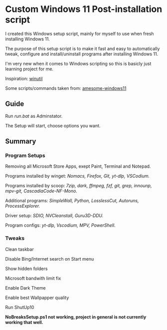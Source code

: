 # Custom Windows 11 Post-installation script
I created this Windows setup script, mainly for myself to use when fresh installing Windows 11.

The purpose of this setup script is to make it fast and easy to automatically tweak, configure and install/uninstall programs after installing Windows 11.

I'm very new when it comes to Windows scripting so this is basicly just learning project for me.

Inspiration: [winutil](https://github.com/ChrisTitusTech/winutil)

Some scripts/commands taken from: [amesome-windows11](https://github.com/awesome-windows11/windows11)

## Guide
Run *run.bat* as Adminstator.

The Setup will start, choose options you want.

## Summary
### Program Setups
Removing all Microsoft Store Apps, exept Paint, Terminal and Notepad.

Programs installed by winget: *Nomacs, Firefox, Git, yt-dlp, VSCodium.*

Programs installed by scoop: *7zip, dark, ffmpeg, fzf, git, grep, innounp, mpv-git, CascadiaCode-NF-Mono.*

Additional programs: *SimpleWall, Python, LosslessCut, Autoruns, ProcessExplorer.*

Driver setup: *SDIO, NVCleanstall, Guru3D-DDU.*

Program configs: *yt-dlp, Vscodium, MPV, PowerShell.*
### Tweaks
Clean taskbar

Disable Bing/Internet search on Start menu

Show hidden folders

Microsoft bandwith limit fix

Enable Dark Theme

Enable best Wallpapper quality

Run ShutUp10

**NoBreaksSetup.ps1 not working, project in general is not currently working that well.**